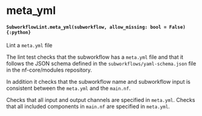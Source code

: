 # meta_yml

#### `SubworkflowLint.meta_yml(subworkflow, allow_missing: bool = False){:python}`

Lint a `meta.yml` file

The lint test checks that the subworkflow has
a `meta.yml` file and that it follows the
JSON schema defined in the `subworkflows/yaml-schema.json`
file in the nf-core/modules repository.

In addition it checks that the subworkflow name
and subworkflow input is consistent between the
`meta.yml` and the `main.nf`.

Checks that all input and output channels are specified in `meta.yml`.
Checks that all included components in `main.nf` are specified in `meta.yml`.
